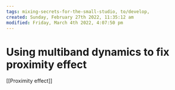 ```yaml
---
tags: mixing-secrets-for-the-small-studio, to/develop, 
created: Sunday, February 27th 2022, 11:35:12 am
modified: Friday, March 4th 2022, 4:07:50 pm
---
```


# Using multiband dynamics to fix proximity effect
[[Proximity effect]]